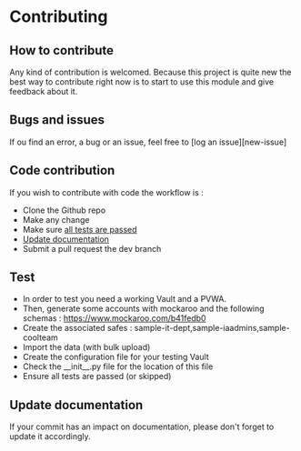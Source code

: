 # Contributing

## How to contribute

Any kind of contribution is welcomed. Because this project is quite new the best way to contribute right now is to start to use this module and give feedback about it.
 

## Bugs and issues

If ou find an error, a bug or an issue, feel free to [log an issue][new-issue]

## Code contribution

If you wish to contribute with code the workflow is :
- Clone the Github repo
- Make any change
- Make sure [all tests are passed](#test)
- [Update documentation](#updating-documentation)
- Submit a pull request the dev branch

## Test

- In order to test you need a working Vault and a PVWA.
- Then, generate some accounts with mockaroo and the following schemas : https://www.mockaroo.com/b41fedb0
- Create the associated safes : sample-it-dept,sample-iaadmins,sample-coolteam
- Import the data (with bulk upload)
- Create the configuration file for your testing Vault
- Check the \_\_init__.py file for the location of this file
- Ensure all tests are passed (or skipped)


## Update documentation

If your commit has an impact on documentation, please don't forget to update it accordingly.